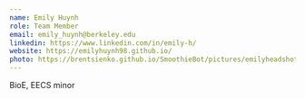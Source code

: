 ```yaml
---
name: Emily Huynh
role: Team Member
email: emily_huynh@berkeley.edu
linkedin: https://www.linkedin.com/in/emily-h/
website: https://emilyhuynh98.github.io/
photo: https://brentsienko.github.io/SmoothieBot/pictures/emilyheadshot.png
---
```


BioE, EECS minor
